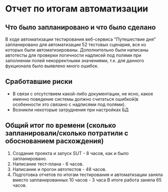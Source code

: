 # Отчет по итогам автоматизации
## Что было запланировано и что было сделано
В ходе автоматизации тестирования веб-сервиса "Путешествие дня" запланировано для автоматизации 52 тестовых сценария, все из которых были автоматизированы.
Дополнительно были написаны автотесты для проверки логичности надписей под полями при заполнении полей некорректными значениями, т.к. для данного фукционала было выявлено много ошибок.

## Сработавшие риски
- В связи с отсутствием какой-либо документации, не ясно, какое именно поведение системы должно считаться ошибкой(в особенности это связано с надписями под полями).
- Возникли некоторые затруднения при настройках БД

## Общий итог по времени (сколько запланировали/сколько потратили с обоснованием расхождения)
1. Создание проекта и запуск SUT - 8 часов, как и было запланировано.
2. Написание тест-плана - 6 часов.
3. Написание и прогон автотестов - 48 часов.
4. Подготовка отчетов по итогам тестирования и автоматизации заняла вместо запланированных 10 часов - 3 часа
В итоге работа заняла 65 часов.
